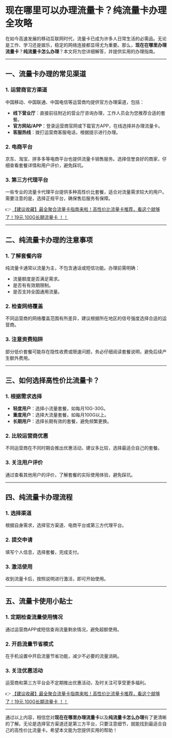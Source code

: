 # 现在哪里可以办理流量卡？纯流量卡办理全攻略

在如今高速发展的移动互联网时代，流量卡已成为许多人日常生活的必需品。无论是工作、学习还是娱乐，稳定的网络连接都显得尤为重要。那么，**现在在哪里办理流量卡**？**纯流量卡怎么办理**？本文将为您详细解答，并提供实用的办理指南。

---

## 一、流量卡办理的常见渠道

### 1. 运营商官方渠道
中国移动、中国联通、中国电信等运营商均提供官方办理渠道，包括：
- **线下营业厅**：直接前往附近的营业厅咨询办理，工作人员会为您推荐合适的套餐。
- **官方网站/APP**：登录运营商官网或下载官方APP，在线选择并办理流量卡。
- **客服热线**：拨打运营商客服电话，根据提示进行办理。

### 2. 电商平台
京东、淘宝、拼多多等电商平台也提供流量卡销售服务。选择信誉良好的商家，仔细查看套餐详情和用户评价，避免踩坑。

### 3. 第三方代理平台
一些专业的流量卡代理平台提供多种高性价比套餐，适合对流量需求较大的用户。需要注意的是，选择正规平台，确保售后服务有保障。

👉 [【建议收藏】最全聚合流量卡指南来啦！高性价比流量卡推荐，看这个就够了！19元 100G长期流量卡 ！！](https://bit.ly/Liuliangka)

---

## 二、纯流量卡办理的注意事项

### 1. 了解套餐内容
纯流量卡通常以流量为主，不包含通话或短信功能。办理前需明确：
- 流量额度是否满足需求。
- 是否有有效期限制。
- 是否支持全国通用流量。

### 2. 检查网络覆盖
不同运营商的网络覆盖范围有所差异，建议根据所在地区的信号强度选择合适的运营商。

### 3. 注意资费陷阱
部分低价套餐可能存在隐性收费或限速问题，务必仔细阅读套餐说明，避免后续产生额外费用。

---

## 三、如何选择高性价比流量卡？

### 1. 根据需求选择
- **轻度用户**：选择小流量套餐，如每月10G-30G。
- **重度用户**：选择大流量套餐，如每月100G以上。
- **长期用户**：选择长期有效的套餐，避免频繁更换。

### 2. 比较运营商优惠
不同运营商在不同时期会推出优惠活动，建议多比较，选择最适合自己的套餐。

### 3. 关注用户评价
通过查看其他用户的评价，了解套餐的实际使用体验，避免踩坑。

---

## 四、纯流量卡办理流程

### 1. 选择渠道
根据自身需求，选择官方渠道、电商平台或第三方代理平台。

### 2. 提交申请
填写个人信息，选择套餐，完成支付。

### 3. 激活使用
收到流量卡后，按照说明进行激活，即可开始使用。

---

## 五、流量卡使用小贴士

### 1. 定期检查流量使用情况
通过运营商APP或短信查询流量剩余情况，避免超额使用。

### 2. 开启流量节省模式
在手机设置中开启流量节省功能，减少不必要的流量消耗。

### 3. 关注优惠活动
运营商和第三方平台会不定期推出优惠活动，及时关注可享受更多福利。

👉 [【建议收藏】最全聚合流量卡指南来啦！高性价比流量卡推荐，看这个就够了！19元 100G长期流量卡 ！！](https://bit.ly/Liuliangka)

---

通过以上内容，相信您对**现在在哪里办理流量卡**以及**纯流量卡怎么办理**有了更清晰的了解。无论是选择官方渠道还是第三方平台，只要注意细节，就能找到最适合自己的高性价比流量卡。希望本文能为您提供实用的帮助！